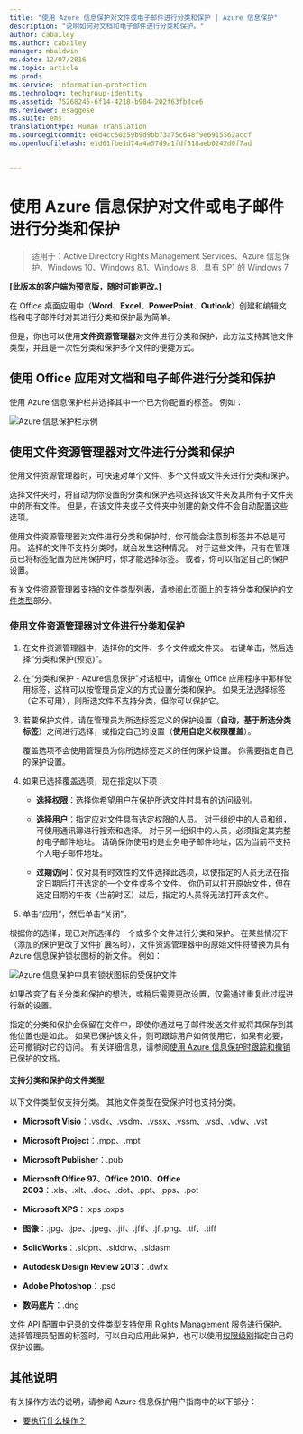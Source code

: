 ```yaml
---
title: "使用 Azure 信息保护对文件或电子邮件进行分类和保护 | Azure 信息保护"
description: "说明如何对文档和电子邮件进行分类和保护。"
author: cabailey
ms.author: cabailey
manager: mbaldwin
ms.date: 12/07/2016
ms.topic: article
ms.prod: 
ms.service: information-protection
ms.technology: techgroup-identity
ms.assetid: 75268245-6f14-4218-b904-202f63fb3ce6
ms.reviewer: esaggese
ms.suite: ems
translationtype: Human Translation
ms.sourcegitcommit: e6d4cc50259b9d9bb73a75c648f9e6915562accf
ms.openlocfilehash: e1d61fbe1d74a4a57d9a1fdf518aeb0242d0f7ad


---
```


# <a name="classify-and-protect-a-file-or-email-by-using-azure-information-protection"></a>使用 Azure 信息保护对文件或电子邮件进行分类和保护

>适用于：Active Directory Rights Management Services、Azure 信息保护、Windows 10、Windows 8.1、Windows 8、具有 SP1 的 Windows 7

**[此版本的客户端为预览版，随时可能更改。]**

在 Office 桌面应用中（**Word**、**Excel**、**PowerPoint**、**Outlook**）创建和编辑文档和电子邮件时对其进行分类和保护最为简单。 

但是，你也可以使用**文件资源管理器**对文件进行分类和保护，此方法支持其他文件类型，并且是一次性分类和保护多个文件的便捷方式。

## <a name="using-office-apps-to-classify-and-protect-your-documents-and-emails"></a>使用 Office 应用对文档和电子邮件进行分类和保护

使用 Azure 信息保护栏并选择其中一个已为你配置的标签。 例如：

![Azure 信息保护栏示例](../media/info-protect-bar-not-set-callout.png)


## <a name="using-file-explorer-to-classify-and-protect-files"></a>使用文件资源管理器对文件进行分类和保护

使用文件资源管理器时，可快速对单个文件、多个文件或文件夹进行分类和保护。 

选择文件夹时，将自动为你设置的分类和保护选项选择该文件夹及其所有子文件夹中的所有文件。 但是，在该文件夹或子文件夹中创建的新文件不会自动配置这些选项。

使用文件资源管理器对文件进行分类和保护时，你可能会注意到标签并不总是可用。 选择的文件不支持分类时，就会发生这种情况。 对于这些文件，只有在管理员已将标签配置为应用保护时，你才能选择标签。 或者，你可以指定自己的保护设置。 

有关文件资源管理器支持的文件类型列表，请参阅此页面上的[支持分类和保护的文件类型](#file-types-supported-for-classification-and-protection)部分。


### <a name="to-classify-and-protect-a-file-by-using-file-explorer"></a>使用文件资源管理器对文件进行分类和保护

1.  在文件资源管理器中，选择你的文件、多个文件或文件夹。 右键单击，然后选择“分类和保护(预览)”。 

2. 在“分类和保护 - Azure信息保护”对话框中，请像在 Office 应用程序中那样使用标签，这样可以按管理员定义的方式设置分类和保护。 如果无法选择标签（它不可用），则所选文件不支持分类，但你可以保护它。

3. 若要保护文件，请在管理员为所选标签定义的保护设置（**自动，基于所选分类标签**）之间进行选择，或指定自己的设置（**使用自定义权限覆盖**）。
    
    覆盖选项不会使用管理员为你所选标签定义的任何保护设置。 你需要指定自己的保护设置。 

4. 如果已选择覆盖选项，现在指定以下项：

    - **选择权限**：选择你希望用户在保护所选文件时具有的访问级别。
    
    - **选择用户**：指定应对文件具有选定权限的人员。 对于组织中的人员和组，可使用通讯簿进行搜索和选择。 对于另一组织中的人员，必须指定其完整的电子邮件地址。 请确保你使用的是业务电子邮件地址，因为当前不支持个人电子邮件地址。
        
    - **过期访问**：仅对具有时效性的文件选择此选项，以使指定的人员无法在指定日期后打开选定的一个文件或多个文件。 你仍可以打开原始文件，但在选定日期的午夜（当前时区）过后，指定的人员将无法打开该文件。

5. 单击“应用”，然后单击“关闭”。

根据你的选择，现已对所选择的一个或多个文件进行分类和保护。 在某些情况下（添加的保护更改了文件扩展名时），文件资源管理器中的原始文件将替换为具有 Azure 信息保护锁状图标的新文件。 例如：

![Azure 信息保护中具有锁状图标的受保护文件](../media/Pfile.png)

如果改变了有关分类和保护的想法，或稍后需要更改设置，仅需通过重复此过程进行新的设置。

指定的分类和保护会保留在文件中，即使你通过电子邮件发送文件或将其保存到其他位置也是如此。 如果已保护该文件，则可跟踪用户如何使用它，如果有必要，还可撤销对它的访问。 有关详细信息，请参阅[使用 Azure 信息保护时跟踪和撤销已保护的文档](client-track-revoke.md)。 

#### <a name="file-types-supported-for-classification-and-protection"></a>支持分类和保护的文件类型

以下文件类型仅支持分类。 其他文件类型在受保护时也支持分类。

- **Microsoft Visio**：.vsdx、.vsdm、.vssx、.vssm、.vsd、.vdw、.vst

- **Microsoft Project**：.mpp、.mpt

- **Microsoft Publisher**：.pub

- **Microsoft Office 97、Office 2010、Office 2003**：.xls、.xlt、.doc、.dot、.ppt、.pps、.pot

- **Microsoft XPS**：.xps .oxps

- **图像**：.jpg、.jpe、.jpeg、.jif、.jfif、.jfi.png、.tif、.tiff

- **SolidWorks**：.sldprt、.slddrw、.sldasm

- **Autodesk Design Review 2013**：.dwfx

- **Adobe Photoshop**：.psd

- **数码底片**：.dng


[文件 API 配置](../develop/file-api-configuration.md)中记录的文件类型支持使用 Rights Management 服务进行保护。 选择管理员配置的标签时，可以自动应用此保护，也可以使用[权限级别](../deploy-use/configure-usage-rights.md#rights-included-in-permissions-levels)指定自己的保护设置。 


## <a name="other-instructions"></a>其他说明
有关操作方法的说明，请参阅 Azure 信息保护用户指南中的以下部分：

-   [要执行什么操作？](client-user-guide.md#what-do-you-want-to-do)




<!--HONumber=Dec16_HO1-->


